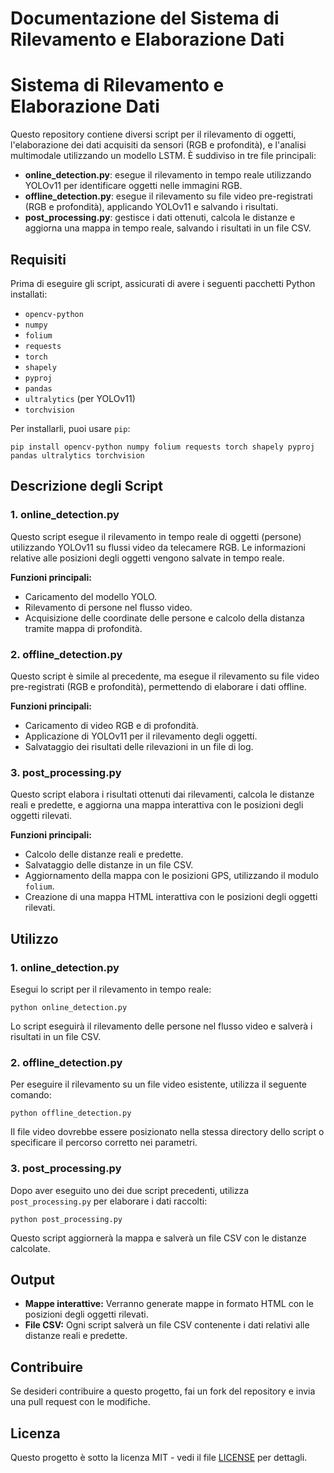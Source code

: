 <!DOCTYPE html>
<html lang="it">
<head>
    <meta charset="UTF-8">
    <meta name="viewport" content="width=device-width, initial-scale=1.0">
    <h1>Documentazione del Sistema di Rilevamento e Elaborazione Dati</h1>
</head>
<body>
    <h1>Sistema di Rilevamento e Elaborazione Dati</h1>
    <p>Questo repository contiene diversi script per il rilevamento di oggetti, l'elaborazione dei dati acquisiti da sensori (RGB e profondità), e l'analisi multimodale utilizzando un modello LSTM. È suddiviso in tre file principali:</p>
    <ul>
        <li><strong>online_detection.py</strong>: esegue il rilevamento in tempo reale utilizzando YOLOv11 per identificare oggetti nelle immagini RGB.</li>
        <li><strong>offline_detection.py</strong>: esegue il rilevamento su file video pre-registrati (RGB e profondità), applicando YOLOv11 e salvando i risultati.</li>
        <li><strong>post_processing.py</strong>: gestisce i dati ottenuti, calcola le distanze e aggiorna una mappa in tempo reale, salvando i risultati in un file CSV.</li>
    </ul>
    <h2>Requisiti</h2>
    <p>Prima di eseguire gli script, assicurati di avere i seguenti pacchetti Python installati:</p>
    <ul>
        <li><code>opencv-python</code></li>
        <li><code>numpy</code></li>
        <li><code>folium</code></li>
        <li><code>requests</code></li>
        <li><code>torch</code></li>
        <li><code>shapely</code></li>
        <li><code>pyproj</code></li>
        <li><code>pandas</code></li>
        <li><code>ultralytics</code> (per YOLOv11)</li>
        <li><code>torchvision</code></li>
    </ul>
    <p>Per installarli, puoi usare <code>pip</code>:</p>
    <pre><code>pip install opencv-python numpy folium requests torch shapely pyproj pandas ultralytics torchvision</code></pre>
    <h2>Descrizione degli Script</h2>
    <h3>1. online_detection.py</h3>
    <p>Questo script esegue il rilevamento in tempo reale di oggetti (persone) utilizzando YOLOv11 su flussi video da telecamere RGB. Le informazioni relative alle posizioni degli oggetti vengono salvate in tempo reale.</p>
    <p><strong>Funzioni principali:</strong></p>
    <ul>
        <li>Caricamento del modello YOLO.</li>
        <li>Rilevamento di persone nel flusso video.</li>
        <li>Acquisizione delle coordinate delle persone e calcolo della distanza tramite mappa di profondità.</li>
    </ul>
    <h3>2. offline_detection.py</h3>
    <p>Questo script è simile al precedente, ma esegue il rilevamento su file video pre-registrati (RGB e profondità), permettendo di elaborare i dati offline.</p>
    <p><strong>Funzioni principali:</strong></p>
    <ul>
        <li>Caricamento di video RGB e di profondità.</li>
        <li>Applicazione di YOLOv11 per il rilevamento degli oggetti.</li>
        <li>Salvataggio dei risultati delle rilevazioni in un file di log.</li>
    </ul>
    <h3>3. post_processing.py</h3>
    <p>Questo script elabora i risultati ottenuti dai rilevamenti, calcola le distanze reali e predette, e aggiorna una mappa interattiva con le posizioni degli oggetti rilevati.</p>
    <p><strong>Funzioni principali:</strong></p>
    <ul>
        <li>Calcolo delle distanze reali e predette.</li>
        <li>Salvataggio delle distanze in un file CSV.</li>
        <li>Aggiornamento della mappa con le posizioni GPS, utilizzando il modulo <code>folium</code>.</li>
        <li>Creazione di una mappa HTML interattiva con le posizioni degli oggetti rilevati.</li>
    </ul>
    <h2>Utilizzo</h2>
    <h3>1. online_detection.py</h3>
    <p>Esegui lo script per il rilevamento in tempo reale:</p>
    <pre><code>python online_detection.py</code></pre>
    <p>Lo script eseguirà il rilevamento delle persone nel flusso video e salverà i risultati in un file CSV.</p>
    <h3>2. offline_detection.py</h3>
    <p>Per eseguire il rilevamento su un file video esistente, utilizza il seguente comando:</p>
    <pre><code>python offline_detection.py</code></pre>
    <p>Il file video dovrebbe essere posizionato nella stessa directory dello script o specificare il percorso corretto nei parametri.</p>
    <h3>3. post_processing.py</h3>
    <p>Dopo aver eseguito uno dei due script precedenti, utilizza <code>post_processing.py</code> per elaborare i dati raccolti:</p>
    <pre><code>python post_processing.py</code></pre>
    <p>Questo script aggiornerà la mappa e salverà un file CSV con le distanze calcolate.</p>
    <h2>Output</h2>
    <ul>
        <li><strong>Mappe interattive:</strong> Verranno generate mappe in formato HTML con le posizioni degli oggetti rilevati.</li>
        <li><strong>File CSV:</strong> Ogni script salverà un file CSV contenente i dati relativi alle distanze reali e predette.</li>
    </ul>
    <h2>Contribuire</h2>
    <p>Se desideri contribuire a questo progetto, fai un fork del repository e invia una pull request con le modifiche.</p>
    <h2>Licenza</h2>
    <p>Questo progetto è sotto la licenza MIT - vedi il file <a href="LICENSE">LICENSE</a> per dettagli.</p>
</body>
</html>
